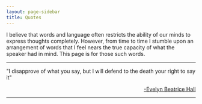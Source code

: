 ```yaml
---
layout: page-sidebar
title: Quotes
---
```

I believe that words and language often restricts the ability of our minds to express thoughts completely. 
However, from time to time I stumble upon an arrangement of words that I feel nears the true 
capacity of what the speaker had in mind. This page is for those such words.

-------------------

"I disapprove of what you say, but I will defend to the death your right to say it"

<p style='text-align: right;'><a href="http://en.wikipedia.org/wiki/Evelyn_Beatrice_Hall">-Evelyn Beatrice Hall</a></p>

-------------------


